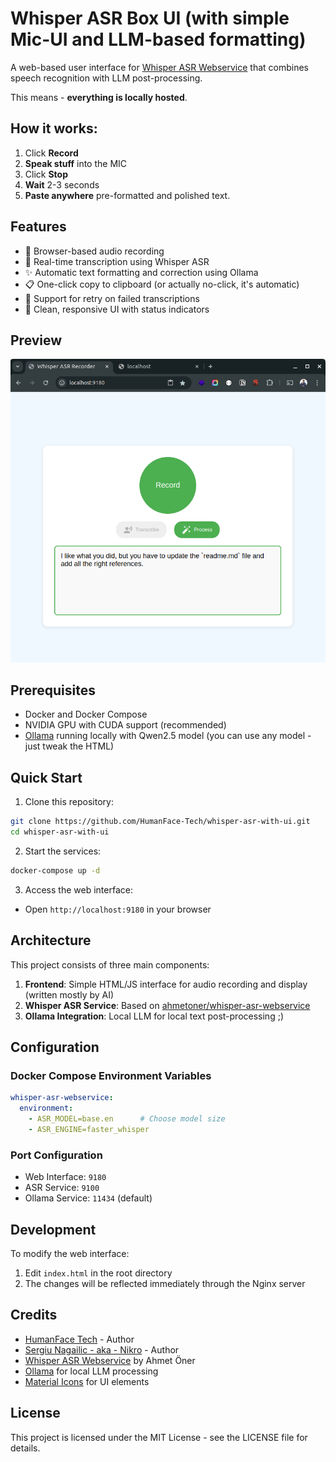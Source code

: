 # Whisper ASR Box UI (with simple Mic-UI and LLM-based formatting)

A web-based user interface for [Whisper ASR Webservice](https://github.com/ahmetoner/whisper-asr-webservice) that combines speech recognition with LLM post-processing.

This means - **everything is locally hosted**.

## How it works:

1. Click **Record**
2. **Speak stuff** into the MIC
3. Click **Stop**
4. **Wait** 2-3 seconds
5. **Paste anywhere** pre-formatted and polished text.

## Features

- 🎤 Browser-based audio recording
- 🔄 Real-time transcription using Whisper ASR
- ✨ Automatic text formatting and correction using Ollama
- 📋 One-click copy to clipboard (or actually no-click, it's automatic)
- 🎯 Support for retry on failed transcriptions
- 💫 Clean, responsive UI with status indicators

## Preview

![Preview of Whisper ASR Box UI](preview.png)

## Prerequisites

- Docker and Docker Compose
- NVIDIA GPU with CUDA support (recommended)
- [Ollama](https://ollama.ai/) running locally with Qwen2.5 model (you can use any model - just tweak the HTML)

## Quick Start

1. Clone this repository:
```bash
git clone https://github.com/HumanFace-Tech/whisper-asr-with-ui.git
cd whisper-asr-with-ui
```

2. Start the services:
```bash
docker-compose up -d
```

3. Access the web interface:
- Open `http://localhost:9180` in your browser

## Architecture

This project consists of three main components:

1. **Frontend**: Simple HTML/JS interface for audio recording and display (written mostly by AI)
2. **Whisper ASR Service**: Based on [ahmetoner/whisper-asr-webservice](https://github.com/ahmetoner/whisper-asr-webservice)
3. **Ollama Integration**: Local LLM for local text post-processing ;)

## Configuration

### Docker Compose Environment Variables

```yaml
whisper-asr-webservice:
  environment:
    - ASR_MODEL=base.en      # Choose model size
    - ASR_ENGINE=faster_whisper
```

### Port Configuration

- Web Interface: `9180`
- ASR Service: `9100`
- Ollama Service: `11434` (default)

## Development

To modify the web interface:
1. Edit `index.html` in the root directory
2. The changes will be reflected immediately through the Nginx server

## Credits
- [HumanFace Tech](https://humanfacetech.com/) - Author
- [Sergiu Nagailic - aka - Nikro](https://nikro.me/) - Author
- [Whisper ASR Webservice](https://github.com/ahmetoner/whisper-asr-webservice) by Ahmet Öner
- [Ollama](https://ollama.ai/) for local LLM processing
- [Material Icons](https://fonts.google.com/icons) for UI elements

## License

This project is licensed under the MIT License - see the LICENSE file for details.